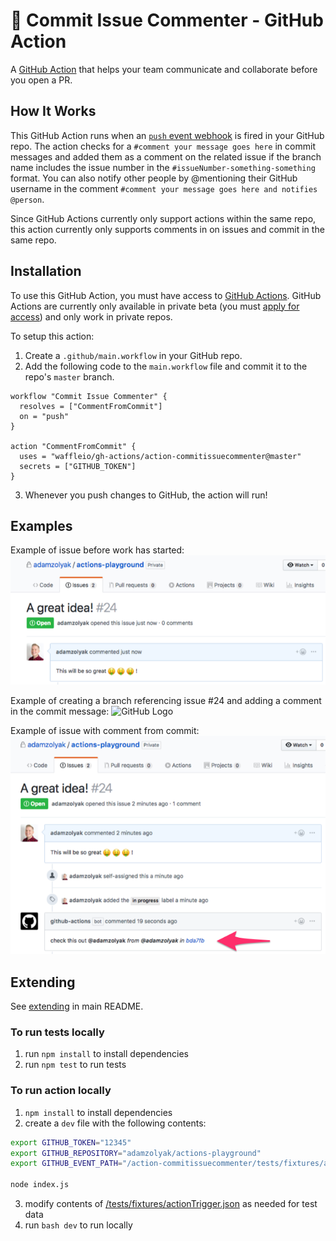 # 💬 Commit Issue Commenter - GitHub Action

A [GitHub Action](https://github.com/features/actions) that helps your team communicate and collaborate before you open a PR. 

## How It Works

This GitHub Action runs when an [`push` event webhook](https://developer.github.com/v3/activity/events/types/#pushevent) is fired in your GitHub repo.  The action checks for a `#comment your message goes here` in commit messages and added them as a comment on the related issue if the branch name includes the issue number in the `#issueNumber-something-something` format.  You can also notify other people by @mentioning their GitHub username in the comment `#comment your message goes here and notifies @person`.

Since GitHub Actions currently only support actions within the same repo, this action currently only supports comments in on issues and commit in the same repo.

## Installation

To use this GitHub Action, you must have access to [GitHub Actions](https://github.com/features/actions).  GitHub Actions are currently only available in private beta (you must [apply for access](https://github.com/features/actions)) and only work in private repos.

To setup this action:
1. Create a `.github/main.workflow` in your GitHub repo.
2. Add the following code to the `main.workflow` file and commit it to the repo's `master` branch.
```
workflow "Commit Issue Commenter" {
  resolves = ["CommentFromCommit"]
  on = "push"
}

action "CommentFromCommit" {
  uses = "waffleio/gh-actions/action-commitissuecommenter@master"
  secrets = ["GITHUB_TOKEN"]
}
```
3. Whenever you push changes to GitHub, the action will run!

## Examples

Example of issue before work has started:
![GitHub Logo](./docs/issue.png)

Example of creating a branch referencing issue #24 and adding a comment in the commit message:
![GitHub Logo](./docs/brancwcomment.png)

Example of issue with comment from commit:
![GitHub Logo](./docs/issuewcomment.png)

## Extending

See [extending](../README.md#extending) in main README.

### To run tests locally

1. run `npm install` to install dependencies
2. run `npm test` to run tests

### To run action locally

1. `npm install` to install dependencies
2. create a `dev` file with the following contents:
```bash
export GITHUB_TOKEN="12345"
export GITHUB_REPOSITORY="adamzolyak/actions-playground"
export GITHUB_EVENT_PATH="/action-commitissuecommenter/tests/fixtures/actionTrigger.json"

node index.js
```
3. modify contents of [/tests/fixtures/actionTrigger.json](./tests/fixtures/actionTrigger.json) as needed for test data
4. run `bash dev` to run locally
